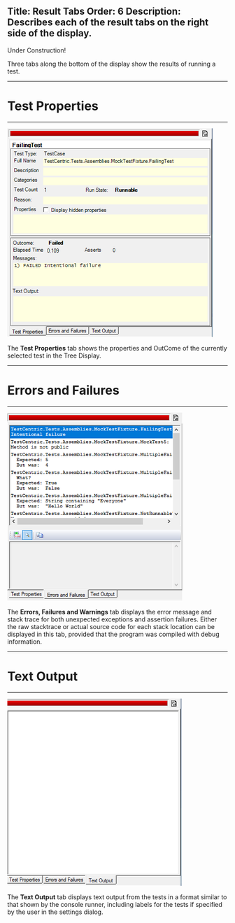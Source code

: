 Title: Result Tabs
Order: 6
Description: Describes each of the result tabs on the right side of the display.
---
<div class="notice">
    Under Construction!
</div>

Three tabs along the bottom of the display show the results of running a test.

---

# Test Properties

---

<img class="float-right" alt="Test Properties Tab" src="../img/testPropertiesTab.png" />

The **Test Properties** tab shows the properties and OutCome of the currently selected test in the Tree Display.

<p style="clear: both">

---

# Errors and Failures

---

<img class="float-right" alt="Errors and Failures Tab" src="../img/errorsAndFailuresTab.png" />

The **Errors, Failures and Warnings** tab displays the error message and stack trace for both unexpected exceptions and assertion failures. Either the raw stacktrace or actual source code for each stack location can be displayed in this tab, provided that the program was compiled with debug information.

<p style="clear: both">

---

# Text Output

---

<img class="float-right" alt="Text Output Tab" src="../img/textOutputTab.png" />

The **Text Output** tab displays text output from the tests in a format similar to that shown by the console runner, including labels for the tests if specified by the user in the settings dialog.
